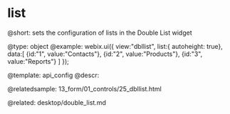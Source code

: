 list
=============

@short:
	sets the configuration of lists in the Double List widget

@type: object
@example:
webix.ui({
  view:"dbllist",
  list:{ autoheight: true},
  data:[
     {id:"1", value:"Contacts"},
     {id:"2", value:"Products"},
     {id:"3", value:"Reports"}
  ]
});



@template:	api_config
@descr:

@relatedsample:
13_form/01_controls/25_dbllist.html

@related:
desktop/double_list.md

